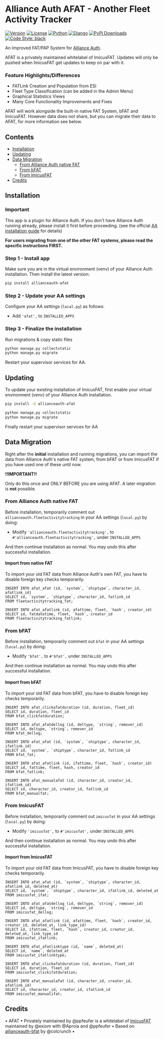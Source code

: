 # Alliance Auth AFAT - Another Fleet Activity Tracker

[![Version](https://img.shields.io/pypi/v/allianceauth-afat?label=release)](https://pypi.org/project/allianceauth-afat/)
[![License](https://img.shields.io/badge/license-GPLv3-green)](https://pypi.org/project/allianceauth-afat/)
[![Python](https://img.shields.io/pypi/pyversions/allianceauth-afat)](https://pypi.org/project/allianceauth-afat/)
[![Django](https://img.shields.io/pypi/djversions/allianceauth-afat?label=django)](https://pypi.org/project/allianceauth-afat/)
[![PyPI Downloads](https://img.shields.io/pypi/dm/allianceauth-afat)](https://pypi.org/project/allianceauth-afat/)
[![Code Style: black](https://img.shields.io/badge/code%20style-black-000000.svg)](http://black.readthedocs.io/en/latest/)

An Improved FAT/PAP System for [Alliance Auth](https://gitlab.com/allianceauth/allianceauth). 

AFAT is a privately maintained whitelabel of ImicusFAT. Updates will only be pushed when ImicusFAT get updates to keep on par with it.

### Feature Highlights/Differences
- FATLink Creation and Population from ESI
- Fleet Type Classification (can be added in the Admin Menu)
- Graphical Statistics Views
- Many Core Functionality Improvements and Fixes

AFAT will work alongside the built-in native FAT System, bFAT and ImicusFAT. 
However data does not share, but you can migrate their data to AFAT, for more information see below.

## Contents

- [Installation](#installation)
- [Updating](#updating)
- [Data Migration](#data-migration)
    - [From Alliance Auth native FAT](#from-alliance-auth-native-fat)
    - [From bFAT](#from-bfat)
    - [From ImicusFAT](#from-imicusfat)
- [Credits](#credits)

## Installation

### Important
This app is a plugin for Alliance Auth. If you don't have Alliance Auth running already, 
please install it first before proceeding. 
(see the official [AA installation guide](https://allianceauth.readthedocs.io/en/latest/installation/allianceauth.html) for details)

**For users migrating from one of the other FAT systems, please read the specific instructions FIRST.**

### Step 1 - Install app

Make sure you are in the virtual environment (venv) of your Alliance Auth installation. 
Then install the latest version:

```bash
pip install allianceauth-afat
```

### Step 2 - Update your AA settings

Configure your AA settings (`local.py`) as follows:

- Add `'afat',` to `INSTALLED_APPS`

### Step 3 - Finalize the installation

Run migrations & copy static files

```bash
python manage.py collectstatic
python manage.py migrate
```

Restart your supervisor services for AA.

## Updating

To update your existing installation of ImicusFAT, first enable your 
virtual environment (venv) of your Alliance Auth installation.

```bash
pip install -U allianceauth-afat

python manage.py collectstatic
python manage.py migrate
```

Finally restart your supervisor services for AA

## Data Migration 

Right after the **initial** installation and running migrations,
you can import the data from Alliance Auth's native FAT system,
from bFAT or from ImicusFAT if you have used one of these until now.

**!!IMPORTANT!!**

Only do this once and ONLY BEFORE you are using AFAT. A later migration is **not** possible.

### From Alliance Auth native FAT

Before installation, temporarily comment out `allianceauth.fleetactivitytracking` in your AA settings (`local.py`) by doing:

- Modify `'allianceauth.fleetactivitytracking',` to `#'allianceauth.fleetactivitytracking',` under `INSTALLED_APPS`

And then continue installation as normal. You may undo this after successful installation.

#### Import from native FAT

To import your old FAT data from Alliance Auth's own FAT, 
you have to disable foreign key checks temporarily.


```
INSERT INTO afat_afat (id, `system`, `shiptype`, character_id, afatlink_id) 
SELECT id, `system`, `shiptype`, character_id, fatlink_id 
FROM fleetactivitytracking_fat;

INSERT INTO afat_afatlink (id, afattime, fleet, `hash`, creator_id) 
SELECT id, fatdatetime, fleet, `hash`, creator_id 
FROM fleetactivitytracking_fatlink;
```

### From bFAT

Before installation, temporarily comment out `bfat` in your AA settings (`local.py`) by doing:

- Modify `'bfat',` to `#'bfat',` under `INSTALLED_APPS`

And then continue installation as normal. You may undo this after successful installation.

#### Import from bFAT

To import your old FAT data from bFAT, you have to disable foreign key checks temporarily.

```
INSERT INTO afat_clickafatduration (id, duration, fleet_id)
SELECT id, duration, fleet_id
FROM bfat_clickfatduration;

INSERT INTO afat_afatdellog (id, deltype, `string`, remover_id)
SELECT id, deltype, `string`, remover_id
FROM bfat_dellog;

INSERT INTO afat_afat (id, `system`, `shiptype`, character_id, ifatlink_id)
SELECT id, `system`, `shiptype`, character_id, fatlink_id
FROM bfat_fat;

INSERT INTO afat_afatlink (id, ifattime, fleet, `hash`, creator_id)
SELECT id, fattime, fleet, hash, creator_id 
FROM bfat_fatlink;

INSERT INTO afat_manualafat (id, character_id, creator_id, ifatlink_id)
SELECT id, character_id, creator_id, fatlink_id
FROM bfat_manualfat;
```

### From ImicusFAT

Before installation, temporarily comment out `imicusfat` in your AA settings (`local.py`) by doing:

- Modify `'imicusfat',` to `#'imicusfat',` under `INSTALLED_APPS`

And then continue installation as normal. You may undo this after successful installation.

#### Import from ImicusFAT

To import your old FAT data from ImicusFAT, you have to disable foreign key checks temporarily.

```
INSERT INTO afat_afat (id, `system`, `shiptype`, character_id, afatlink_id, deleted_at)
SELECT id, `system`, `shiptype`, character_id, ifatlink_id, deleted_at
FROM imicusfat_ifat;

INSERT INTO afat_afatdellog (id, deltype, `string`, remover_id)
SELECT id, deltype, `string`, remover_id
FROM imicusfat_dellog;

INSERT INTO afat_afatlink (id, afattime, fleet, `hash`, creator_id, creator_id, deleted_at, link_type_id)
SELECT id, ifattime, fleet, `hash`, creator_id, creator_id, deleted_at, link_type_id
FROM imicusfat_ifatlink;

INSERT INTO afat_afatlinktype (id, `name`, deleted_at)
SELECT id, `name`, deleted_at
FROM imicusfat_ifatlinktype;

INSERT INTO afat_clickafatduration (id, duration, fleet_id)
SELECT id, duration, fleet_id
FROM imicusfat_clickifatduration;

INSERT INTO afat_manualafat (id, character_id, creator_id, afatlink_id)
SELECT id, character_id, creator_id, ifatlink_id
FROM imicusfat_manualifat;
```

## Credits
• AFAT • Privately maintained by @ppfeufer is a whitelabel of 
[ImicusFAT](https://gitlab.com/evictus.iou/allianceauth-imicusfat) maintained by @exiom with @Aproia and @ppfeufer
• Based on [allianceauth-bfat](https://gitlab.com/colcrunch/allianceauth-bfat) by @colcrunch •
